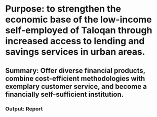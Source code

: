 # Purpose: to strengthen the economic base of the low-income self-employed of Taloqan through increased access to lending and savings services in urban areas.
## Summary:  Offer diverse financial products, combine cost-efficient methodologies with exemplary customer service, and become a financially self-sufficient institution.
### Output: Report

